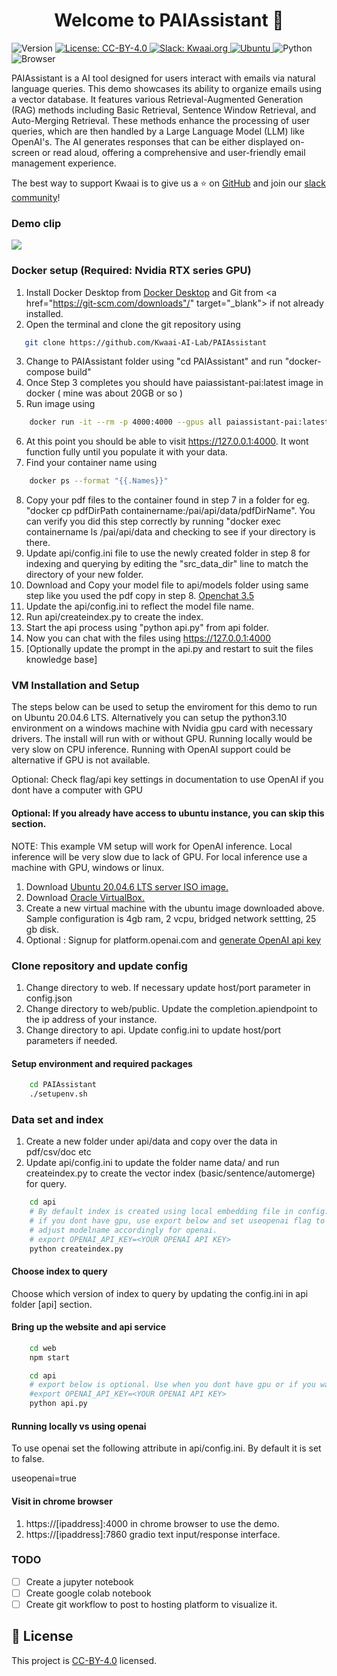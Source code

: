 <h1 align="center">Welcome to PAIAssistant 👋</h1>
<p>
  <img alt="Version" src="https://img.shields.io/badge/version-1.0.0-blue.svg?cacheSeconds=2592000" />
  <a href="https://creativecommons.org/licenses/by/4.0/" target="_blank">
    <img alt="License: CC-BY-4.0" src="https://img.shields.io/badge/License-CC_BY_4.0-lightgrey.svg" />
  <a href="https://kwaaiailab.slack.com" target="_blank">
    <img alt="Slack: Kwaai.org" src="https://img.shields.io/badge/slack-join-green?logo=slack" />
  </a>
  <a href=" https://releases.ubuntu.com/focal/" target="_blank">
    <img alt="Ubuntu" src="https://img.shields.io/ubuntu/v/ubuntu-wallpapers/focal" />
  </a>
  <img alt="Python" src="https://img.shields.io/badge/python-3.10-blue" />
  <img alt="Browser" src="https://img.shields.io/badge/Browser-chrome-red" />
</p>


PAIAssistant is a AI tool designed for users interact with emails via natural language queries. This demo showcases its ability to organize emails using a vector database. It features various Retrieval-Augmented Generation (RAG) methods including Basic Retrieval, Sentence Window Retrieval, and Auto-Merging Retrieval. These methods enhance the processing of user queries, which are then handled by a Large Language Model (LLM) like OpenAI's. The AI generates responses that can be either displayed on-screen or read aloud, offering a comprehensive and user-friendly email management experience.

The best way to support Kwaai is to give us a ⭐ on [GitHub](https://github.com/KWAAI-ai-lab/paiassistant) and join our [slack community](https://kwaaiailab.slack.com)!

### Demo clip
![](doc/DemoPA.gif) 

### Docker setup (Required: Nvidia RTX series GPU)
1. Install Docker Desktop from <a href="https://www.docker.com/products/docker-desktop/" target="_blank">Docker Desktop</a> and Git from <a href="https://git-scm.com/downloads"/" target="_blank"> if not already installed.
2. Open the terminal and clone the git repository using 
```bash
   git clone https://github.com/Kwaai-AI-Lab/PAIAssistant
```
3. Change to PAIAssistant folder using "cd PAIAssistant" and run "docker-compose build"
4. Once Step 3 completes you should have paiassistant-pai:latest image in docker ( mine was about 20GB or so )
5. Run image using
```bash
    docker run -it --rm -p 4000:4000 --gpus all paiassistant-pai:latest
```
6. At this point you should be able to visit https://127.0.0.1:4000. It wont function fully until you populate it with your data.
7. Find your container name using 
```bash
    docker ps --format "{{.Names}}"
```
8. Copy your pdf files to the container found in step 7 in a folder for eg. "docker cp pdfDirPath containername:/pai/api/data/pdfDirName". You can verify you did this step correctly by running "docker exec containername ls /pai/api/data and checking to see if your directory is there.
9. Update api/config.ini file to use the newly created folder in step 8 for indexing and querying by editing the "src_data_dir" line to match the directory of your new folder. 
10. Download and Copy your model file to api/models folder using same step like you used the pdf copy in step 8. <a href="https://huggingface.co/TheBloke/openchat_3.5-GGUF/blob/main/openchat_3.5.Q4_K_M.gguf" target="_blank">Openchat 3.5</a>
11. Update the api/config.ini to reflect the model file name.
12. Run api/createindex.py to create the index.
13. Start the api process using "python api.py" from api folder.
14. Now you can chat with the files using https://127.0.0.1:4000
15. [Optionally update the prompt in the api.py and restart to suit the files knowledge base]


### VM Installation and Setup
The steps below can be used to setup the enviroment for this demo to run on Ubuntu 20.04.6 LTS.
Alternatively you can setup the python3.10 environment on a windows machine with Nvidia gpu card with necessary drivers.
The install will run with or without GPU. Running locally would be very slow on CPU inference. 
Running with OpenAI support could be alternative if GPU is not available. 

Optional: Check flag/api key settings in documentation to use OpenAI if you dont have a computer with GPU

#### Optional: If you already have access to ubuntu instance, you can skip this section.

NOTE: This example VM setup will work for OpenAI inference. Local inference will be very slow due to lack of GPU. For local inference use a machine with GPU, windows or linux.

1. Download <a href="https://releases.ubuntu.com/focal/" target="_blank">Ubuntu 20.04.6 LTS server ISO image.</a>
2. Download <a href="https://www.virtualbox.org/wiki/Downloads" target="_blank">Oracle VirtualBox.</a> 
3. Create a new virtual machine with the ubuntu image downloaded above. Sample configuration is 4gb ram, 2 vcpu, bridged network settting, 25 gb disk.
4. Optional : Signup for platform.openai.com and <a href="https://platform.openai.com/api-keys">generate OpenAI api key</a>


### Clone repository and update config
1. Change directory to web. If necessary update host/port parameter in config.json
2. Change directory to web/public. Update the completion.apiendpoint to the ip address of your instance.
3. Change directory to api. Update config.ini to update host/port parameters if needed.

#### Setup environment and required packages
```bash
    cd PAIAssistant
    ./setupenv.sh
```
### Data set and index
1. Create a new folder under api/data and copy over the data in pdf/csv/doc etc
2. Update api/config.ini to update the folder name data/<folder> and run createindex.py to create the vector index (basic/sentence/automerge) for query.
```bash     
    cd api    
    # By default index is created using local embedding file in config.ini
    # if you dont have gpu, use export below and set useopenai flag to true to use openai api. 
    # adjust modelname accordingly for openai.
    # export OPENAI_API_KEY=<YOUR OPENAI API KEY>    
    python createindex.py
```

#### Choose index to query
Choose which version of index to query by updating the config.ini in api folder [api] section.

#### Bring up the website and api service
```bash
    cd web    
    npm start

    cd api   
    # export below is optional. Use when you dont have gpu or if you want to use openai models. 
    #export OPENAI_API_KEY=<YOUR OPENAI API KEY>
    python api.py
```

#### Running locally vs using openai 
To use openai set the following attribute in api/config.ini.
By default it is set to false.

useopenai=true

#### Visit in chrome browser
1. https://[ipaddress]:4000 in chrome browser to use the demo.
2. https://[ipaddress]:7860 gradio text input/response interface.

### TODO
- [ ] Create a jupyter notebook
- [ ] Create google colab notebook
- [ ] Create git workflow to post to hosting platform to visualize it.

## 📝 License

This project is [CC-BY-4.0](https://creativecommons.org/licenses/by/4.0/) licensed.

